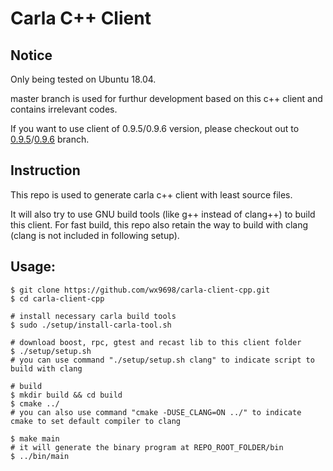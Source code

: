 # Carla C++ Client

## Notice
Only being tested on Ubuntu 18.04.

master branch is used for furthur development based on this c++ client and contains irrelevant codes. 

If you want to use client of 0.9.5/0.9.6 version, please checkout out to [0.9.5](https://github.com/wx9698/carla-client-cpp/tree/0.9.5)/[0.9.6](https://github.com/wx9698/carla-client-cpp/tree/0.9.6) branch.

## Instruction
This repo is used to generate carla c++ client with least source files.

It will also try to use GNU build tools (like g++ instead of clang++) to build this client. For fast build, this repo also retain the way to build with clang (clang is not included in following setup).

## Usage:
```
$ git clone https://github.com/wx9698/carla-client-cpp.git
$ cd carla-client-cpp

# install necessary carla build tools
$ sudo ./setup/install-carla-tool.sh

# download boost, rpc, gtest and recast lib to this client folder
$ ./setup/setup.sh                               
# you can use command "./setup/setup.sh clang" to indicate script to build with clang

# build
$ mkdir build && cd build
$ cmake ../
# you can also use command "cmake -DUSE_CLANG=ON ../" to indicate cmake to set default compiler to clang

$ make main                                      
# it will generate the binary program at REPO_ROOT_FOLDER/bin
$ ../bin/main
```

